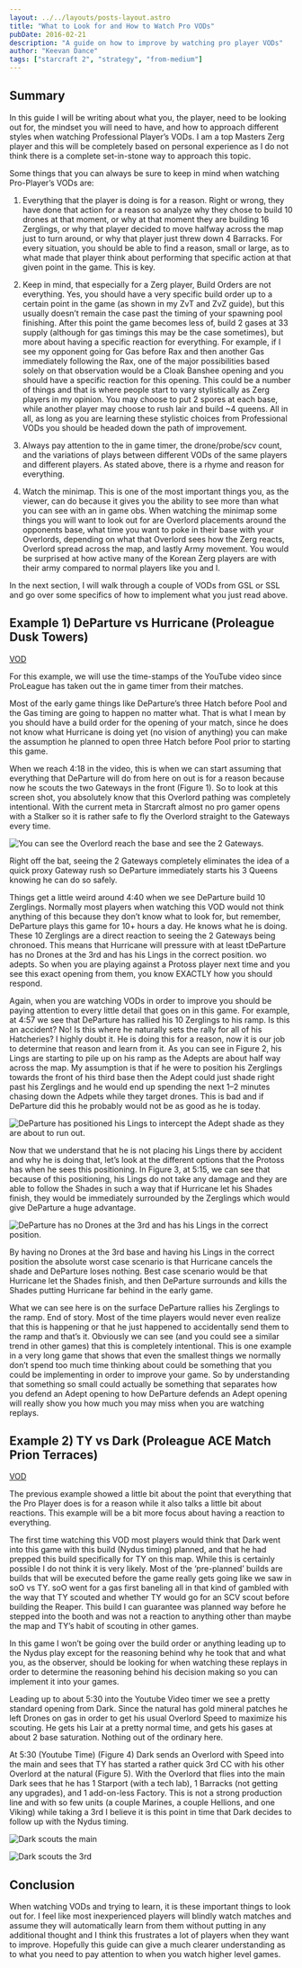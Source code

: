 ```yaml
---
layout: ../../layouts/posts-layout.astro
title: "What to Look for and How to Watch Pro VODs"
pubDate: 2016-02-21
description: "A guide on how to improve by watching pro player VODs"
author: "Keevan Dance"
tags: ["starcraft 2", "strategy", "from-medium"]
---
```


## Summary

In this guide I will be writing about what you, the player, need to be looking out for, the mindset you will need to have, and how to approach different styles when watching Professional Player’s VODs. I am a top Masters Zerg player and this will be completely based on personal experience as I do not think there is a complete set-in-stone way to approach this topic.

Some things that you can always be sure to keep in mind when watching Pro-Player’s VODs are:

1. Everything that the player is doing is for a reason. Right or wrong, they have done that action for a reason so analyze why they chose to build 10 drones at that moment, or why at that moment they are building 16 Zerglings, or why that player decided to move halfway across the map just to turn around, or why that player just threw down 4 Barracks. For every situation, you should be able to find a reason, small or large, as to what made that player think about performing that specific action at that given point in the game. This is key.

2. Keep in mind, that especially for a Zerg player, Build Orders are not everything. Yes, you should have a very specific build order up to a certain point in the game (as shown in my ZvT and ZvZ guide), but this usually doesn’t remain the case past the timing of your spawning pool finishing. After this point the game becomes less of, build 2 gases at 33 supply (although for gas timings this may be the case sometimes), but more about having a specific reaction for everything. For example, if I see my opponent going for Gas before Rax and then another Gas immediately following the Rax, one of the major possibilities based solely on that observation would be a Cloak Banshee opening and you should have a specific reaction for this opening. This could be a number of things and that is where people start to vary stylistically as Zerg players in my opinion. You may choose to put 2 spores at each base, while another player may choose to rush lair and build ~4 queens. All in all, as long as you are learning these stylistic choices from Professional VODs you should be headed down the path of improvement.

3. Always pay attention to the in game timer, the drone/probe/scv count, and the variations of plays between different VODs of the same players and different players. As stated above, there is a rhyme and reason for everything.

4. Watch the minimap. This is one of the most important things you, as the viewer, can do because it gives you the ability to see more than what you can see with an in game obs. When watching the minimap some things you will want to look out for are Overlord placements around the opponents base, what time you want to poke in their base with your Overlords, depending on what that Overlord sees how the Zerg reacts, Overlord spread across the map, and lastly Army movement. You would be surprised at how active many of the Korean Zerg players are with their army compared to normal players like you and I.

In the next section, I will walk through a couple of VODs from GSL or SSL and go over some specifics of how to implement what you just read above.

## Example 1) DeParture vs Hurricane (Proleague Dusk Towers)

[VOD](https://www.youtube.com/watch?v=uIWnDNdmdSw)

For this example, we will use the time-stamps of the YouTube video since ProLeague has taken out the in game timer from their matches.

Most of the early game things like DeParture’s three Hatch before Pool and the Gas timing are going to happen no matter what. That is what I mean by you should have a build order for the opening of your match, since he does not know what Hurricane is doing yet (no vision of anything) you can make the assumption he planned to open three Hatch before Pool prior to starting this game.

When we reach 4:18 in the video, this is when we can start assuming that everything that DeParture will do from here on out is for a reason because now he scouts the two Gateways in the front (Figure 1). So to look at this screen shot, you absolutely know that this Overlord pathing was completely intentional. With the current meta in Starcraft almost no pro gamer opens with a Stalker so it is rather safe to fly the Overlord straight to the Gateways every time.

![You can see the Overlord reach the base and see the 2 Gateways.](../../public/what-to-look-for-and-how-to-watch-pro-vods-image-1.webp)

Right off the bat, seeing the 2 Gateways completely eliminates the idea of a quick proxy Gateway rush so DeParture immediately starts his 3 Queens knowing he can do so safely.

Things get a little weird around 4:40 when we see DeParture build 10 Zerglings. Normally most players when watching this VOD would not think anything of this because they don’t know what to look for, but remember, DeParture plays this game for 10+ hours a day. He knows what he is doing. These 10 Zerglings are a direct reaction to seeing the 2 Gateways being chronoed. This means that Hurricane will pressure with at least tDeParture has no Drones at the 3rd and has his Lings in the correct position.
wo adepts. So when you are playing against a Protoss player next time and you see this exact opening from them, you know EXACTLY how you should respond.

Again, when you are watching VODs in order to improve you should be paying attention to every little detail that goes on in this game. For example, at 4:57 we see that DeParture has rallied his 10 Zerglings to his ramp. Is this an accident? No! Is this where he naturally sets the rally for all of his Hatcheries? I highly doubt it. He is doing this for a reason, now it is our job to determine that reason and learn from it. As you can see in Figure 2, his Lings are starting to pile up on his ramp as the Adepts are about half way across the map. My assumption is that if he were to position his Zerglings towards the front of his third base then the Adept could just shade right past his Zerglings and he would end up spending the next 1–2 minutes chasing down the Adpets while they target drones. This is bad and if DeParture did this he probably would not be as good as he is today.

![DeParture has positioned his Lings to intercept the Adept shade as they are about to run out.](../../public/what-to-look-for-and-how-to-watch-pro-vods-image-2.webp)

Now that we understand that he is not placing his Lings there by accident and why he is doing that, let’s look at the different options that the Protoss has when he sees this positioning. In Figure 3, at 5:15, we can see that because of this positioning, his Lings do not take any damage and they are able to follow the Shades in such a way that if Hurricane let his Shades finish, they would be immediately surrounded by the Zerglings which would give DeParture a huge advantage.

![DeParture has no Drones at the 3rd and has his Lings in the correct position.](../../public/what-to-look-for-and-how-to-watch-pro-vods-image-3.webp)

By having no Drones at the 3rd base and having his Lings in the correct position the absolute worst case scenario is that Hurricane cancels the shade and DeParture loses nothing. Best case scenario would be that Hurricane let the Shades finish, and then DeParture surrounds and kills the Shades putting Hurricane far behind in the early game.

What we can see here is on the surface DeParture rallies his Zerglings to the ramp. End of story. Most of the time players would never even realize that this is happening or that he just happened to accidentally send them to the ramp and that’s it. Obviously we can see (and you could see a similar trend in other games) that this is completely intentional. This is one example in a very long game that shows that even the smallest things we normally don’t spend too much time thinking about could be something that you could be implementing in order to improve your game. So by understanding that something so small could actually be something that separates how you defend an Adept opening to how DeParture defends an Adept opening will really show you how much you may miss when you are watching replays.

## Example 2) TY vs Dark (Proleague ACE Match Prion Terraces)

[VOD](https://www.youtube.com/watch?v=0tchj1xnir8)

The previous example showed a little bit about the point that everything that the Pro Player does is for a reason while it also talks a little bit about reactions. This example will be a bit more focus about having a reaction to everything.

The first time watching this VOD most players would think that Dark went into this game with this build (Nydus timing) planned, and that he had prepped this build specifically for TY on this map. While this is certainly possible I do not think it is very likely. Most of the ‘pre-planned’ builds are builds that will be executed before the game really gets going like we saw in soO vs TY. soO went for a gas first baneling all in that kind of gambled with the way that TY scouted and whether TY would go for an SCV scout before building the Reaper. This build I can guarantee was planned way before he stepped into the booth and was not a reaction to anything other than maybe the map and TY’s habit of scouting in other games.

In this game I won’t be going over the build order or anything leading up to the Nydus play except for the reasoning behind why he took that and what you, as the observer, should be looking for when watching these replays in order to determine the reasoning behind his decision making so you can implement it into your games.

Leading up to about 5:30 into the Youtube Video timer we see a pretty standard opening from Dark. Since the natural has gold mineral patches he left Drones on gas in order to get his usual Overlord Speed to maximize his scouting. He gets his Lair at a pretty normal time, and gets his gases at about 2 base saturation. Nothing out of the ordinary here.

At 5:30 (Youtube Time) (Figure 4) Dark sends an Overlord with Speed into the main and sees that TY has started a rather quick 3rd CC with his other Overlord at the natural (Figure 5). With the Overlord that flies into the main Dark sees that he has 1 Starport (with a tech lab), 1 Barracks (not getting any upgrades), and 1 add-on-less Factory. This is not a strong production line and with so few units (a couple Marines, a couple Hellions, and one Viking) while taking a 3rd I believe it is this point in time that Dark decides to follow up with the Nydus timing.

![Dark scouts the main](../../public/what-to-look-for-and-how-to-watch-pro-vods-image-4.webp)

![Dark scouts the 3rd](../../public/what-to-look-for-and-how-to-watch-pro-vods-image-5.webp)

## Conclusion

When watching VODs and trying to learn, it is these important things to look out for. I feel like most inexperienced players will blindly watch matches and assume they will automatically learn from them without putting in any additional thought and I think this frustrates a lot of players when they want to improve. Hopefully this guide can give a much clearer understanding as to what you need to pay attention to when you watch higher level games.
